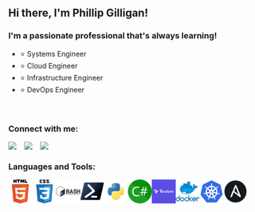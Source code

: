 ## Hi there, I'm Phillip Gilligan!

### I'm a passionate professional that's always learning!
- ⭐ Systems Engineer
- ⭐ Cloud Engineer
- ⭐ Infrastructure Engineer
- ⭐ DevOps Engineer

<br />

### Connect with me:
[<img align="left" width="32px" src="https://cdn.jsdelivr.net/npm/simple-icons@v3/icons/linkedin.svg" />][linkedin]
<img align="left" width="32px" src="https://cdn.jsdelivr.net/npm/simple-icons@v3/icons/youtube.svg" />
<img align="left" width="32px" src="https://cdn.jsdelivr.net/npm/simple-icons@v3/icons/twitter.svg" />
<br />

### Languages and Tools:
<img align="left" width="48px" src="https://raw.githubusercontent.com/github/explore/80688e429a7d4ef2fca1e82350fe8e3517d3494d/topics/html/html.png" />
<img align="left" width="48px" src="https://raw.githubusercontent.com/github/explore/80688e429a7d4ef2fca1e82350fe8e3517d3494d/topics/css/css.png" />
<img align="left" width="48px" src="https://raw.githubusercontent.com/github/explore/80688e429a7d4ef2fca1e82350fe8e3517d3494d/topics/bash/bash.png" />
<img align="left" width="48px" src="https://raw.githubusercontent.com/github/explore/80688e429a7d4ef2fca1e82350fe8e3517d3494d/topics/powershell/powershell.png" />
<img align="left" width="48px" src="https://raw.githubusercontent.com/github/explore/80688e429a7d4ef2fca1e82350fe8e3517d3494d/topics/python/python.png" />
<img align="left" width="48px" src="https://raw.githubusercontent.com/github/explore/80688e429a7d4ef2fca1e82350fe8e3517d3494d/topics/csharp/csharp.png" />
<img align="left" width="48px" src="https://raw.githubusercontent.com/github/explore/80688e429a7d4ef2fca1e82350fe8e3517d3494d/topics/terraform/terraform.png" />
<img align="left" width="48px" src="https://raw.githubusercontent.com/github/explore/80688e429a7d4ef2fca1e82350fe8e3517d3494d/topics/docker/docker.png" />
<img align="left" width="48px" src="https://raw.githubusercontent.com/github/explore/80688e429a7d4ef2fca1e82350fe8e3517d3494d/topics/kubernetes/kubernetes.png" />
<img align="left" width="48px" src="https://raw.githubusercontent.com/github/explore/80688e429a7d4ef2fca1e82350fe8e3517d3494d/topics/ansible/ansible.png" />
<br />
<br />
<br />

[website]:
[youtube]:
[linkedin]: https://www.linkedin.com/in/phillip-gilligan/
